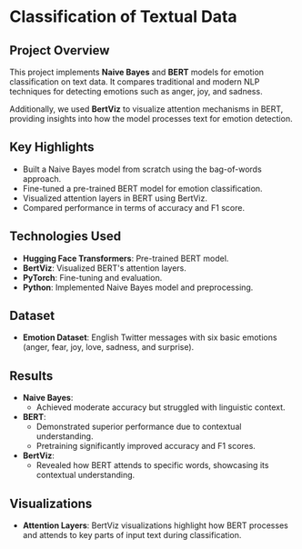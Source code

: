 # Classification of Textual Data

## Project Overview
This project implements **Naive Bayes** and **BERT** models for emotion classification on text data. It compares traditional and modern NLP techniques for detecting emotions such as anger, joy, and sadness.

Additionally, we used **BertViz** to visualize attention mechanisms in BERT, providing insights into how the model processes text for emotion detection.

## Key Highlights
- Built a Naive Bayes model from scratch using the bag-of-words approach.
- Fine-tuned a pre-trained BERT model for emotion classification.
- Visualized attention layers in BERT using BertViz.
- Compared performance in terms of accuracy and F1 score.

## Technologies Used
- **Hugging Face Transformers**: Pre-trained BERT model.
- **BertViz**: Visualized BERT's attention layers.
- **PyTorch**: Fine-tuning and evaluation.
- **Python**: Implemented Naive Bayes model and preprocessing.

## Dataset
- **Emotion Dataset**: English Twitter messages with six basic emotions (anger, fear, joy, love, sadness, and surprise).

## Results
- **Naive Bayes**:
  - Achieved moderate accuracy but struggled with linguistic context.
- **BERT**:
  - Demonstrated superior performance due to contextual understanding.
  - Pretraining significantly improved accuracy and F1 scores.
- **BertViz**:
  - Revealed how BERT attends to specific words, showcasing its contextual understanding.

## Visualizations
- **Attention Layers**: BertViz visualizations highlight how BERT processes and attends to key parts of input text during classification.

